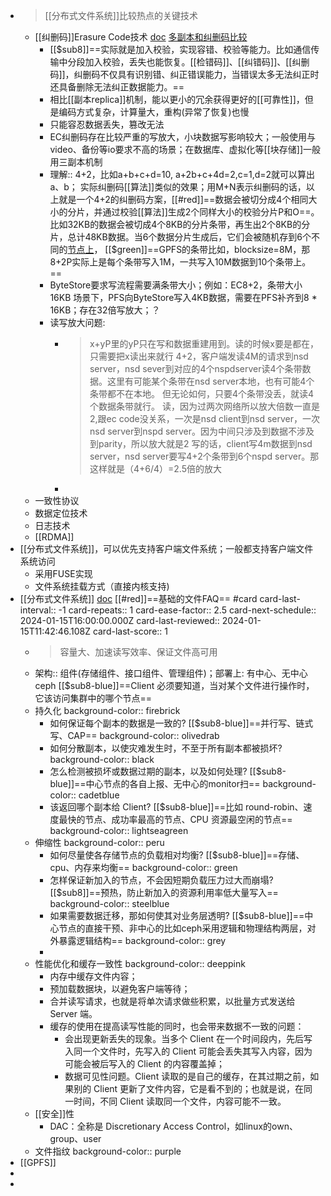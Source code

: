 - > [[分布式文件系统]]比较热点的关键技术
	- [[纠删码]]Erasure Code技术 [doc](https://blog.csdn.net/bandaoyu/article/details/122967008)  [多副本和纠删码比较](https://blog.csdn.net/qq43748322/article/details/121114894)
		- [[$sub8]]==实际就是加入校验，实现容错、校验等能力。比如通信传输中分段加入校验，丢失也能恢复。[[检错码]]、[[纠错码]]、[[纠删码]]，纠删码不仅具有识别错、纠正错误能力，当错误太多无法纠正时还具备删除无法纠正数据能力。==
		- 相比[[副本replica]]机制，能以更小的冗余获得更好的[[可靠性]]，但是编码方式复杂，计算量大，重构(异常了恢复)也慢
		- 只能容忍数据丢失，篡改无法
		- EC纠删码存在比较严重的写放大，小块数据写影响较大；一般使用与video、备份等io要求不高的场景；在数据库、虚拟化等[[块存储]]一般用三副本机制
		- 理解:: 4+2，比如a+b+c+d=10, a+2b+c+4d=2,c=1,d=2就可以算出a、b； 实际纠删码[[算法]]类似的效果；用M+N表示纠删码的话，以上就是一个4+2的纠删码方案，[[#red]]==数据会被切分成4个相同大小的分片，并通过校验[[算法]]生成2个同样大小的校验分片P和O==。比如32KB的数据会被切成4个8KB的分片条带，再生出2个8KB的分片，总计48KB数据。当6个数据分片生成后，它们会被随机存到6个不同的[节点上](https://blog.csdn.net/qq43748322/article/details/121114894)， [[$green]]==GPFS的条带比如，blocksize=8M，那8+2P实际上是每个条带写入1M，一共写入10M数据到10个条带上。==
		- ByteStore要求写流程需要满条带大小；例如：EC8+2，条带大小16KB 场景下，PFS向ByteStore写入4KB数据，需要在PFS补齐到8 * 16KB；存在32倍写放大；？
		- 读写放大问题:
			- > x+yP里的yP只在写和数据重建用到。读的时候x要是都在，只需要把x读出来就行
			  4+2，客户端发读4M的请求到nsd server，nsd sever到对应的4个nspdserver读4个条带数据。这里有可能某个条带在nsd server本地，也有可能4个条带都不在本地。
			  但无论如何，只要4个条带没丢，就读4个数据条带就行。
			  读，因为过两次网络所以放大倍数一直是2,跟ec code没关系，一次是nsd client到nsd server，一次nsd server到nspd server。因为中间只涉及到数据不涉及到parity，所以放大就是2
			  写的话，client写4m数据到nsd server，nsd server要写4+2个条带到6个nspd server。那这样就是（4+6/4）=2.5倍的放大
			-
	- 一致性协议
	- 数据定位技术
	- 日志技术
	- [[RDMA]]
- [[分布式文件系统]]，可以优先支持客户端文件系统；一般都支持客户端文件系统访问
	- 采用FUSE实现
	- 文件系统挂载方式（直接内核支持)
- [[分布式文件系统]] [doc](https://dbaplus.cn/news-159-3047-1.html)  [[#red]]==基础的文件FAQ== <a class="alg-medium"></a> #card
  card-last-interval:: -1
  card-repeats:: 1
  card-ease-factor:: 2.5
  card-next-schedule:: 2024-01-15T16:00:00.000Z
  card-last-reviewed:: 2024-01-15T11:42:46.108Z
  card-last-score:: 1
	- > 容量大、加速读写效率、保证文件高可用
	- 架构::  组件(存储组件、接口组件、管理组件)；部署上: 有中心、无中心ceph [[$sub8-blue]]==Client 必须要知道，当对某个文件进行操作时，它该访问集群中的哪个节点==
	- 持久化
	  background-color:: firebrick
		- 如何保证每个副本的数据是一致的?  [[$sub8-blue]]==并行写、链式写、CAP==
		  background-color:: olivedrab
		- 如何分散副本，以使灾难发生时，不至于所有副本都被损坏?
		  background-color:: black
		- 怎么检测被损坏或数据过期的副本，以及如何处理?   [[$sub8-blue]]==中心节点的各自上报、无中心的monitor扫==
		  background-color:: cadetblue
		- 该返回哪个副本给 Client?  [[$sub8-blue]]==比如 round-robin、速度最快的节点、成功率最高的节点、CPU 资源最空闲的节点==
		  background-color:: lightseagreen
	- 伸缩性
	  background-color:: peru
		- 如何尽量使各存储节点的负载相对均衡?   [[$sub8-blue]]==存储、cpu、内存来均衡==
		  background-color:: green
		- 怎样保证新加入的节点，不会因短期负载压力过大而崩塌?  [[$sub8]]==预热，防止新加入的资源利用率低大量写入==
		  background-color:: steelblue
		- 如果需要数据迁移，那如何使其对业务层透明?   [[$sub8-blue]]==中心节点的直接干预、非中心的比如ceph采用逻辑和物理结构两层，对外暴露逻辑结构==
		  background-color:: grey
		-
	- 性能优化和缓存一致性
	  background-color:: deeppink
		- 内存中缓存文件内容；
		- 预加载数据块，以避免客户端等待；
		- 合并读写请求，也就是将单次请求做些积累，以批量方式发送给 Server 端。
		- 缓存的使用在提高读写性能的同时，也会带来数据不一致的问题：
			- 会出现更新丢失的现象。当多个 Client 在一个时间段内，先后写入同一个文件时，先写入的 Client 可能会丢失其写入内容，因为可能会被后写入的 Client 的内容覆盖掉；
			- 数据可见性问题。Client 读取的是自己的缓存，在其过期之前，如果别的 Client 更新了文件内容，它是看不到的；也就是说，在同一时间，不同 Client 读取同一个文件，内容可能不一致。
	- [[安全]]性
		- DAC：全称是 Discretionary Access Control，如linux的own、group、user
	- 文件指纹
	  background-color:: purple
- [[GPFS]]
-
-